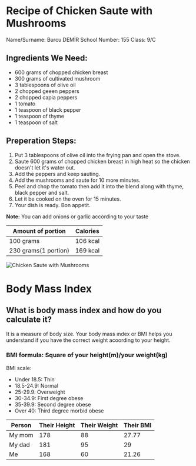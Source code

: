 # Recipe of Chicken Saute with Mushrooms
 Name/Surname: Burcu DEMİR
 School Number: 155
 Class: 9/C


## Ingredients We Need:
+ 600 grams of chopped chicken breast
+ 300 grams of cultivated mushroom
+ 3 tablespoons of olive oil
+ 2 chopped geeen peppers
+ 2 chopped capia peppers
+ 1 tomato
+ 1 teaspoon of black pepper
+ 1 teaspoon of thyme
+ 1 teaspoon of salt

## Preperation Steps:
 1. Put 3 tablespoons of olive oil into the frying pan and open the stove.
 2. Saute 600 grams of chopped chicken breast in high heat so the chicken doesn't let it's water out.
 3. Add the peppers and keep sauting.
 4. Add the mushrooms and saute for 10 more minutes.
 5. Peel and chop the tomato then add it into the blend along with thyme, black pepper and salt.
 6. Let it be cooked on the oven for 15 minutes.
 7. Your dish is ready. Bon appetit.

 **Note:** You can add onions or garlic according to your taste
 
 | Amount of portion | Calories|
 | ----------------- | ------- |
 | 100 grams | 106 kcal |
 | 230 grams(1 portion) | 169 kcal |
 
 
 ![Chicken Saute with Mushrooms](https://yemek.com/tarif/mantarli-tavuk-sote/)
 
 # Body Mass Index
 
 ## What is body mass index and how do you calculate it?
 It is a measure of body size. Your body mass ındex or BMI helps you understand if you have the correct weight acoording to your height. 
 ### BMI formula: Square of your height(m)/your weight(kg)
 BMI scale: 
 + Under 18.5: Thin
 + 18.5-24.9: Normal
 + 25-29.9: Overweight
 + 30-34.9: First degree obese
 + 35-39.9: Second degree obese
 + Over 40: Third degree morbid obese
 
 | Person | Their Height | Their Weight | Their BMI |
 | ------ | ------------ | ------------ | --------- |
 | My mom| 178 | 88 | 27.77 |
 | My dad | 181 | 95 | 29 |
 | Me | 168 | 60| 21.26 |
 
 

 
 
